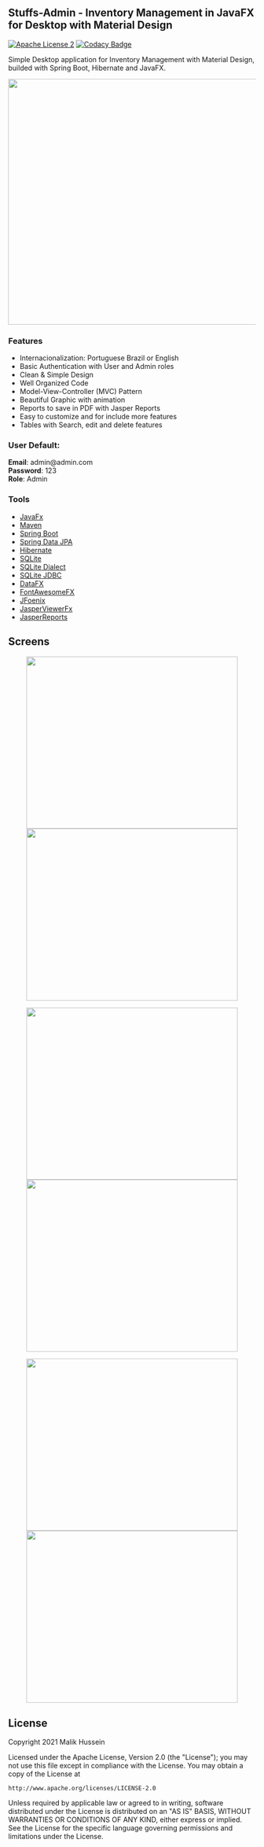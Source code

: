 ## Stuffs-Admin - Inventory Management in JavaFX for Desktop with Material Design

[![Apache License 2](https://img.shields.io/badge/license-ASF2-blue.svg)](https://www.apache.org/licenses/LICENSE-2.0.txt)
[![Codacy Badge](https://api.codacy.com/project/badge/Grade/d113af0da84b4ab9b17b8ffc29c58ecf?branch=admin-javafx)](https://www.codacy.com/app/tiagohs/stuffs-admin?utm_source=github.com&amp;utm_medium=referral&amp;utm_content=tiagohs/stuffs-admin&amp;utm_campaign=Badge_Grade)

<p>
Simple Desktop application for Inventory Management with Material Design, builded with Spring Boot, Hibernate and JavaFX.
</p>

<p align="center">
  <img src="https://github.com/tiagohs/spring-javafx-material-design-admin/blob/master/screens/apresentation.png" width="650" height="500">
</p>

### Features

<ul>
  <li>Internacionalization: Portuguese Brazil or English</li>
  <li>Basic Authentication with User and Admin roles</li>
  <li>Clean & Simple Design</li>
  <li>Well Organized Code</li>
  <li>Model-View-Controller (MVC) Pattern</li>
  <li>Beautiful Graphic with animation</li>
  <li>Reports to save in PDF with Jasper Reports</li>
  <li>Easy to customize and for include more features</li>
  <li>Tables with Search, edit and delete features</li>
</ul>

### User Default: <br/>

<p> 
  <b>Email</b>: admin@admin.com<br/>
  <b>Password</b>: 123<br/>
  <b>Role</b>: Admin
</p>

### Tools

<ul>
  <li><a href="http://docs.oracle.com/javase/8/javase-clienttechnologies.htm">JavaFx</a></li>
  <li><a href="https://github.com/apache/maven">Maven</a></li>
  <li><a href="https://github.com/spring-projects/spring-boot">Spring Boot</a></li>
  <li><a href="https://github.com/spring-projects/spring-data-jpa">Spring Data JPA</a></li>
  <li><a href="https://github.com/hibernate">Hibernate</a></li>
  <li><a href="https://www.sqlite.org/">SQLite</a></li>
  <li><a href="https://github.com/gwenn/sqlite-dialect/">SQLite Dialect</a></li>
  <li><a href="https://github.com/xerial/sqlite-jdbc">SQLite JDBC</a></li>
  <li><a href="https://github.com/guigarage/DataFX">DataFX</a></li>
  <li><a href="https://bintray.com/jerady/maven/FontAwesomeFX/8.15/view">FontAwesomeFX</a></li>
  <li><a href="https://github.com/jfoenixadmin/JFoenix">JFoenix</a></li>
  <li><a href="https://github.com/mgrecol/JasperViewerFx">JasperViewerFx</a></li>
  <li><a href="https://github.com/TIBCOSoftware/jasperreports">JasperReports</a></li>
</ul>

## Screens

<p align="center">
<img src="https://github.com/tiagohs/spring-javafx-material-design-admin/blob/master/screens/painel.png" width="430" height="350"> <img src="https://github.com/tiagohs/spring-javafx-material-design-admin/blob/master/screens/inventory-search.png" width="430" height="350">
</p>
<p align="center">
<img src="https://github.com/tiagohs/spring-javafx-material-design-admin/blob/master/screens/new-employee.png" width="430" height="350"> <img src="https://github.com/tiagohs/spring-javafx-material-design-admin/blob/master/screens/report-pdf.png" width="430" height="350">
</p>
<p align="center">
<img src="https://github.com/tiagohs/spring-javafx-material-design-admin/blob/master/screens/reports.png" width="430" height="350"> <img src="https://github.com/tiagohs/spring-javafx-material-design-admin/blob/master/screens/new-product.png" width="430" height="350">
</p>


## License

Copyright 2021 Malik Hussein

Licensed under the Apache License, Version 2.0 (the "License");
you may not use this file except in compliance with the License.
You may obtain a copy of the License at

    http://www.apache.org/licenses/LICENSE-2.0

Unless required by applicable law or agreed to in writing, software
distributed under the License is distributed on an "AS IS" BASIS,
WITHOUT WARRANTIES OR CONDITIONS OF ANY KIND, either express or implied.
See the License for the specific language governing permissions and
limitations under the License.
